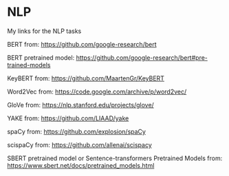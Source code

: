 # NLP
My links for the NLP tasks


BERT from: https://github.com/google-research/bert

BERT pretrained model: https://github.com/google-research/bert#pre-trained-models

KeyBERT from: https://github.com/MaartenGr/KeyBERT

Word2Vec from: https://code.google.com/archive/p/word2vec/

GloVe from: https://nlp.stanford.edu/projects/glove/

YAKE from: https://github.com/LIAAD/yake

spaCy from: https://github.com/explosion/spaCy

scispaCy from: https://github.com/allenai/scispacy

SBERT pretrained model or Sentence-transformers Pretrained Models from: https://www.sbert.net/docs/pretrained_models.html
